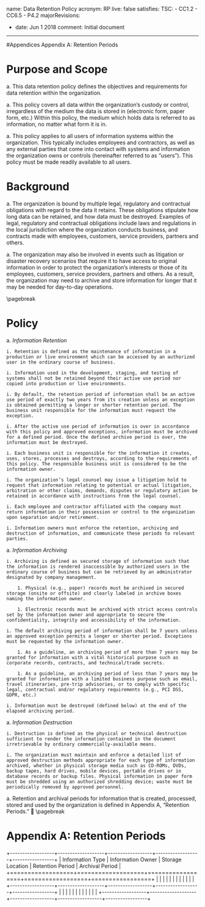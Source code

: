name: Data Retention Policy
acronym: RP
live: false
satisfies:
  TSC:
    - CC1.2
    - CC6.5
    - P4.2
majorRevisions:
  - date: Jun 1 2018
    comment: Initial document
---

#Appendices
Appendix A: Retention Periods

# Purpose and Scope

a. This data retention policy defines the objectives and requirements for data retention within the organization.

a. This policy covers all data within the organization’s custody or control, irregardless of the medium the data is stored in (electronic form, paper form, etc.) Within this policy, the medium which holds data is referred to as information, no matter what form it is in.

a. This policy applies to all users of information systems within the organization. This typically includes employees and contractors, as well as any external parties that come into contact with systems and information the organization owns or controls (hereinafter referred to as “users”). This policy must be made readily available to all users.

# Background

a. The organization is bound by multiple legal, regulatory and contractual obligations with regard to the data it retains. These obligations stipulate how long data can be retained, and how data must be destroyed. Examples of legal, regulatory and contractual obligations include laws and regulations in the local jurisdiction where the organization conducts business, and contracts made with employees, customers, service providers, partners and others.

a. The organization may also be involved in events such as litigation or disaster recovery scenarios that require it to have access to original information in order to protect the organization’s interests or those of its employees, customers, service providers, partners and others. As a result, the organization may need to archive and store information for longer that it may be needed for day-to-day operations.
 
 \pagebreak 

# Policy

a. *Information Retention*

    i. Retention is defined as the maintenance of information in a production or live environment which can be accessed by an authorized user in the ordinary course of business. 

    i. Information used in the development, staging, and testing of systems shall not be retained beyond their active use period nor copied into production or live environments.

    i. By default, the retention period of information shall be an active use period of exactly two years from its creation unless an exception is obtained permitting a longer or shorter retention period. The business unit responsible for the information must request the exception.

    i. After the active use period of information is over in accordance with this policy and approved exceptions, information must be archived for a defined period. Once the defined archive period is over, the information must be destroyed.

    i. Each business unit is responsible for the information it creates, uses, stores, processes and destroys, according to the requirements of this policy. The responsible business unit is considered to be the information owner.

    i. The organization’s legal counsel may issue a litigation hold to request that information relating to potential or actual litigation, arbitration or other claims, demands, disputes or regulatory action be retained in accordance with instructions from the legal counsel.

    i. Each employee and contractor affiliated with the company must return information in their possession or control to the organization upon separation and/or retirement.

    i. Information owners must enforce the retention, archiving and destruction of information, and communicate these periods to relevant parties.

a. *Information Archiving*

    i. Archiving is defined as secured storage of information such that the information is rendered inaccessible by authorized users in the ordinary course of business but can be retrieved by an administrator designated by company management.

        1. Physical (e.g., paper) records must be archived in secured storage (onsite or offsite) and clearly labeled in archive boxes naming the information owner.

        1. Electronic records must be archived with strict access controls set by the information owner and appropriate to secure the confidentiality, integrity and accessibility of the information.

    i. The default archiving period of information shall be 7 years unless an approved exception permits a longer or shorter period. Exceptions must be requested by the information owner.

        1. As a guideline, an archiving period of more than 7 years may be granted for information with a vital historical purpose such as corporate records, contracts, and technical/trade secrets.

        1. As a guideline, an archiving period of less than 7 years may be granted for information with a limited business purpose such as email, travel itineraries, pre-trip advisories, or to comply with specific legal, contractual and/or regulatory requirements (e.g., PCI DSS, GDPR, etc.)

    i. Information must be destroyed (defined below) at the end of the elapsed archiving period.  

a. *Information Destruction*

    i. Destruction is defined as the physical or technical destruction sufficient to render the information contained in the document irretrievable by ordinary commercially-available means.

    i. The organization must maintain and enforce a detailed list of approved destruction methods appropriate for each type of information archived, whether in physical storage media such as CD-ROMs, DVDs, backup tapes, hard drives, mobile devices, portable drives or in database records or backup files. Physical information in paper form must be shredded using an authorized shredding device; waste must be periodically removed by approved personnel.

a. Retention and archival periods for information that is created, processed, stored and used by the organization is defined in Appendix A, “Retention Periods.” 

\pagebreak 

# Appendix A: Retention Periods 

+------------------+-------------------+------------------+------------------+-----------------+
| Information Type | Information Owner | Storage Location | Retention Period | Archival Period |
+==================+===================+==================+==================+=================+
|                  |                   |                  |                  |                 |
|                  |                   |                  |                  |                 |
+------------------+-------------------+------------------+------------------+-----------------+
|                  |                   |                  |                  |                 |
|                  |                   |                  |                  |                 |
+------------------+-------------------+------------------+------------------+-----------------+